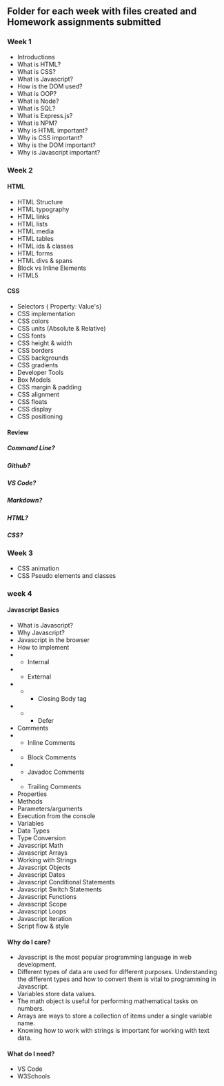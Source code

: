 ## Folder for each week with files created and Homework assignments submitted
### Week 1  

- Introductions
- What is HTML?
- What is CSS?
- What is Javascript?
- How is the DOM used?
- What is OOP?
- What is Node?
- What is SQL?
- What is Express.js?
- What is NPM?
- Why is HTML important?
- Why is CSS important?
- Why is the DOM important?
- Why is Javascript important?

### Week 2
#### HTML
- HTML Structure 
- HTML typography
- HTML links
- HTML lists
- HTML media
- HTML tables
- HTML ids & classes
- HTML forms
- HTML divs & spans
- Block vs Inline Elements
- HTML5

#### CSS
- Selectors { Property: Value's}
- CSS implementation
- CSS colors
- CSS units (Absolute & Relative)
- CSS fonts
- CSS height & width
- CSS borders
- CSS backgrounds
- CSS gradients
- Developer Tools
- Box Models
- CSS margin & padding
- CSS alignment
- CSS floats
- CSS display
- CSS positioning

#### Review
##### Command Line?
##### Github?
##### VS Code?
##### Markdown?
##### HTML?
##### CSS?



### Week 3
- CSS animation
- CSS Pseudo elements and classes

### week 4
#### Javascript Basics
- What is Javascript?
- Why Javascript?
- Javascript in the browser
- How to implement 
- - Internal
- - External
- - - Closing Body tag
- - - Defer
- Comments
- - Inline Comments
- - Block Comments
- - Javadoc Comments
- - Trailing Comments
- Properties
- Methods
- Parameters/arguments
- Execution from the console
- Variables
- Data Types
- Type Conversion
- Javascript Math
- Javascript Arrays
- Working with Strings
- Javascript Objects
- Javascript Dates
- Javascript Conditional Statements
- Javascript Switch Statements
- Javascript Functions
- Javascript Scope
- Javascript Loops
- Javascript iteration
- Script flow & style

#### Why do I care?
- Javascript is the most popular programming language in web development.
- Different types of data are used for different purposes. Understanding the different types and how to convert them is vital to programming in Javascript.
- Variables store data values.
- The math object is useful for performing mathematical tasks on numbers.
- Arrays are ways to store a collection of items under a single variable name.
- Knowing how to work with strings is important for working with text data.

#### What do I need?
- VS Code
- W3Schools




